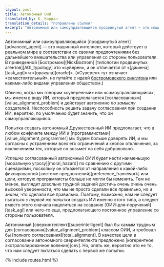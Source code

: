 ```yaml
---
layout: post
title: Автономный ОИИ
translated_by: К. Кирдан
translation_details: "поправлены ссылки"
excerpt: "Автономный или самоуправляющийся продвинутый агент — это машинный интеллект, который действует в реальном мире в соответствии со своими предпочтениями без дальнейшего вмешательства или управления со стороны пользователя. В приведенной Бостромом типологии продвинутых агентов это «суверен», и он отличается от «джинна» и «оракула». («Суверен» тут означает «самостоятельный», не путайте с идеей бостромовского синглтона или какими-либо видами управления обществом.)"
---
```

Автономный или самоуправляющийся [продвинутый агент][advanced_agent] — это машинный интеллект, который действует в реальном мире в соответствии со своими предпочтениями без дальнейшего вмешательства или управления со стороны пользователя. В приведенной [Бостромом][NickBostrom] [типологии продвинутых агентов][AGI_typology] это «суверен», и он отличается от «[джинна][task_agi]» и «[оракула][oracle]». («Суверен» тут означает «самостоятельный», не путайте с идеей [бостромовского синглтона](http://www.nickbostrom.com/fut/singleton.html) или какими-либо видами управления обществом.)

Обычно, когда мы говорим «суверенный» или «самоуправляющийся», мы имеем в виду ИИ, который предполагается [согласованным][value_alignment_problem] и действует автономно _по замыслу_ создателей. Неспособность решить задачу согласования при создании ИИ, вероятно, по умолчанию будет значить, что он самоуправляющийся.

Попытка создать автономный Дружественный ИИ предполагает, что в любом конфликте между ИИ и [программистами][value_alignment_programmer] мы будем больше доверять ИИ, и мы согласны с устранением всех его ограничений и кнопок отключения, за исключением тех, которые он возьмет на себя добровольно.

_Успешно_ согласованный автономный ОИИ будет нести наименьшую [моральную угрозу][moral_hazard] по сравнению с другими сценариями, поскольку он откажется от направления к какой-либо фиксированной [системе предпочтений][preference_framework] или цели, которую программисты больше не могли бы изменить. Тем не менее, выглядит довольно трудной задачей достичь очень очень очень высокой уверенности, что мы не просто сделали все правильно, но и _знаем_, что сделали все правильно. Поэтому, возможно, нам не следует пытаться _с первой же попытки_ создать ИИ именно этого типа, а следует вместо этого сначала нацелиться на создание [ОИИ-для-поручений][task_agi] или чего-то еще, предполагающего постоянное управление со стороны пользователя.

Автономный [сверхинтеллект][superintelligent] был бы самым трудным для [согласования][value_alignment_problem] классом ОИИ, и требовал бы [полного согласования][total_alignment]. В качестве цели в согласовании автономного сверинтеллекта предложено [когерентное экстраполированное воление][cev]. Но, опять же, вероятно это не то, что нам следует пытаться сделать с первой же попытки.

{% include routes.html %}
